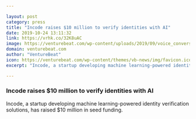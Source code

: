 ```yaml
---

layout: post
category: press
title: "Incode raises $10 million to verify identities with AI"
date: 2019-10-24 13:11:32
link: https://vrhk.co/32K8uAC
image: https://venturebeat.com/wp-content/uploads/2019/09/voice_conversational.GettyImages-1018231894-e1571848288128.jpg?w=1200&strip=all
domain: venturebeat.com
author: "VentureBeat"
icon: https://venturebeat.com/wp-content/themes/vb-news/img/favicon.ico
excerpt: "Incode, a startup developing machine learning-powered identity verification solutions, has raised $10 million in seed funding."

---
```


### Incode raises $10 million to verify identities with AI

Incode, a startup developing machine learning-powered identity verification solutions, has raised $10 million in seed funding.